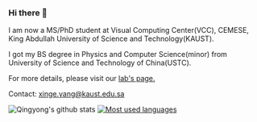 ### Hi there 👋

I am now a MS/PhD student at Visual Computing Center(VCC), CEMESE, King Abdullah University of Science and Technology(KAUST).  

I got my BS degree in Physics and Computer Science(minor) from University of Science and Technology of China(USTC).

For more details, please visit our [lab's page.](https://vccimaging.org/People/heidriw/) 

Contact: xinge.yang@kaust.edu.sa

![Qingyong's github stats](https://github-readme-stats.vercel.app/api?username=QingyongHu&show_icons=true&count_private=true&hide=prs&theme=default_repocard)
[![Most used languages](https://github-readme-stats.vercel.app/api/top-langs/?username=QingyongHu&&layout=compact)](https://github.com/anuraghazra/github-readme-stats)

<!--
**singer-yang/singer-yang** is a ✨ _special_ ✨ repository because its `README.md` (this file) appears on your GitHub profile.

Here are some ideas to get you started:

- 🔭 I’m currently working on ...
- 🌱 I’m currently learning ...
- 👯 I’m looking to collaborate on ...
- 🤔 I’m looking for help with ...
- 💬 Ask me about ...
- 📫 How to reach me: ...
- 😄 Pronouns: ...
- ⚡ Fun fact: ...
-->
